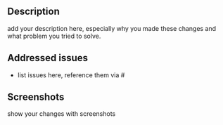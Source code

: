 ## Description

add your description here, especially why you made these changes and what problem you tried to solve.

## Addressed issues

- list issues here, reference them via #

## Screenshots

show your changes with screenshots
